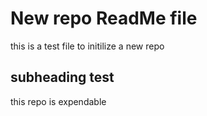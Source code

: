# New repo ReadMe file 
this is a test file to initilize a new repo

## subheading test
this repo is expendable 
